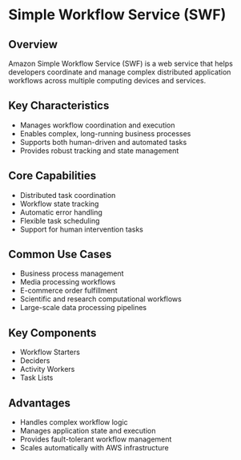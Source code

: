 # Simple Workflow Service (SWF)

## Overview
Amazon Simple Workflow Service (SWF) is a web service that helps developers coordinate and manage complex distributed application workflows across multiple computing devices and services.

## Key Characteristics
- Manages workflow coordination and execution
- Enables complex, long-running business processes
- Supports both human-driven and automated tasks
- Provides robust tracking and state management

## Core Capabilities
- Distributed task coordination
- Workflow state tracking
- Automatic error handling
- Flexible task scheduling
- Support for human intervention tasks

## Common Use Cases
- Business process management
- Media processing workflows
- E-commerce order fulfillment
- Scientific and research computational workflows
- Large-scale data processing pipelines

## Key Components
- Workflow Starters
- Deciders
- Activity Workers
- Task Lists

## Advantages
- Handles complex workflow logic
- Manages application state and execution
- Provides fault-tolerant workflow management
- Scales automatically with AWS infrastructure
